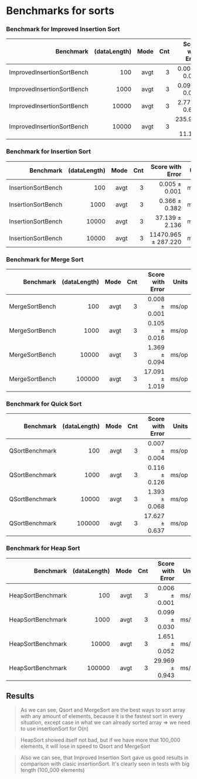 # Benchmarks for sorts

### Benchmark for Improved Insertion Sort
| Benchmark                  | (dataLength) | Mode | Cnt | Score with Error | Units |
|---------------------------:|-------------:|-----:|----:|-----------------:|------:|
| ImprovedInsertionSortBench | 100          | avgt |  3  | 0.006 ±   0.003  | ms/op |
| ImprovedInsertionSortBench | 1000         | avgt |  3  | 0.097 ±  0.024   | ms/op |
| ImprovedInsertionSortBench | 10000        | avgt |  3  | 2.777 ±  0.686   | ms/op |
| ImprovedInsertionSortBench | 10000        | avgt |  3  | 235.979 ± 11.147 | ms/op |

### Benchmark for Insertion Sort
| Benchmark          | (dataLength) | Mode | Cnt |  Score with Error   | Units |
|-------------------:|-------------:|-----:|----:|--------------------:|------:|
| InsertionSortBench | 100          | avgt |  3  | 0.005 ±   0.001     | ms/op |
| InsertionSortBench | 1000         | avgt |  3  | 0.366 ±   0.382     | ms/op |
| InsertionSortBench | 10000        | avgt |  3  | 37.139 ±   2.136    | ms/op |
| InsertionSortBench | 10000        | avgt |  3  | 11470.965 ± 287.220 | ms/op |

### Benchmark for Merge Sort
| Benchmark      | (dataLength) | Mode | Cnt | Score with Error | Units |
|---------------:|-------------:|-----:|----:|-----------------:|------:|
| MergeSortBench | 100          | avgt |  3  | 0.008 ±  0.001   | ms/op |
| MergeSortBench | 1000         | avgt |  3  | 0.105 ± 0.016    | ms/op |
| MergeSortBench | 10000        | avgt |  3  | 1.369 ± 0.094    | ms/op |
| MergeSortBench | 100000       | avgt |  3  | 17.091 ± 1.019   | ms/op |

### Benchmark for Quick Sort
| Benchmark      | (dataLength) | Mode | Cnt | Score with Error | Units |
|---------------:|-------------:|-----:|----:|-----------------:|------:|
| QSortBenchmark | 100          | avgt |  3  | 0.007 ± 0.004    | ms/op |
| QSortBenchmark | 1000         | avgt |  3  | 0.116 ± 0.126    | ms/op |
| QSortBenchmark | 10000        | avgt |  3  | 1.393 ± 0.068    | ms/op |
| QSortBenchmark | 100000       | avgt |  3  | 17.627 ± 0.637   | ms/op |

### Benchmark for Heap Sort
| Benchmark         | (dataLength) | Mode | Cnt | Score with Error | Units |
|------------------:|-------------:|-----:|----:|-----------------:|------:|
| HeapSortBenchmark | 100          | avgt |  3  | 0.006 ± 0.001    | ms/op |
| HeapSortBenchmark | 1000         | avgt |  3  | 0.099 ± 0.030    | ms/op |
| HeapSortBenchmark | 10000        | avgt |  3  | 1.651 ± 0.052    | ms/op |
| HeapSortBenchmark | 100000       | avgt |  3  | 29.969 ± 0.943   | ms/op |

## Results
> As we can see, Qsort and MergeSort are the best ways to sort array with any amount of elements, because it is the fastest sort in every situation, except case in what we can already sorted array => we need to use insertionSort for O(n)

> HeapSort showed itself not bad, but if we have more that 100_000 elements, it will lose in speed to Qsort and MergeSort

> Also we can see, that Improved Insertion Sort gave us good results in comparison with clasic insertionSort. It's clearly seen in tests with big length (100_000 elements)

